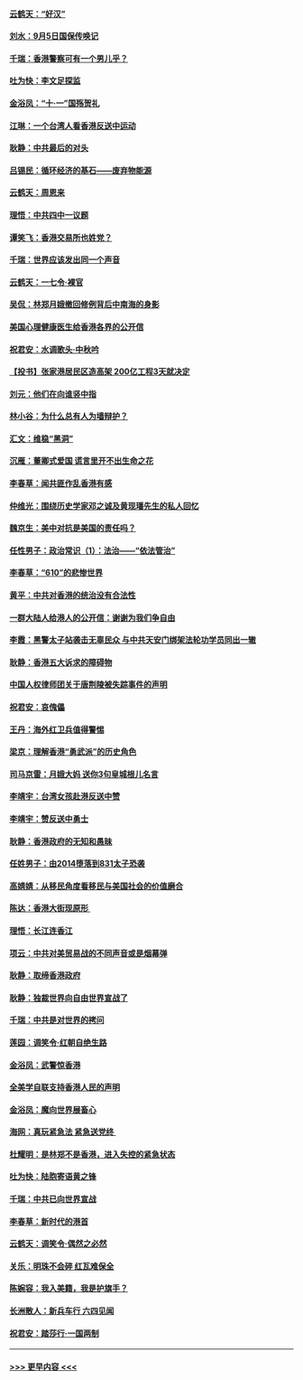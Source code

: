 #### [云鹤天：“好汉”](../pages/nsc993/n11513536.md?t=09111055) 
#### [刘水：9月5日国保传唤记](../pages/nsc993/n11513460.md?t=09111055) 
#### [千瑞：香港警察可有一个男儿乎？](../pages/nsc993/n11513109.md?t=09111055) 
#### [吐为快：李文足探监](../pages/nsc993/n11509622.md?t=09111055) 
#### [金浴凤：“十‧一”国殇贺礼](../pages/nsc993/n11509593.md?t=09111055) 
#### [江琳：一个台湾人看香港反送中运动](../pages/nsc993/n11509211.md?t=09111055) 
#### [耿静：中共最后的对头](../pages/nsc993/n11508308.md?t=09111055) 
#### [吕锡民：循环经济的基石——废弃物能源](../pages/nsc993/n11508212.md?t=09111055) 
#### [云鹤天：周恩来](../pages/nsc993/n11508055.md?t=09111055) 
#### [理悟：中共四中一议题](../pages/nsc993/n11507782.md?t=09111055) 
#### [谭笑飞：香港交易所也姓党？](../pages/nsc993/n11507753.md?t=09111055) 
#### [千瑞：世界应该发出同一个声音](../pages/nsc993/n11507290.md?t=09111055) 
#### [云鹤天：一七令‧裸官](../pages/nsc993/n11507177.md?t=09111055) 
#### [吴侃：林郑月娥撤回修例背后中南海的身影](../pages/nsc993/n11506876.md?t=09111055) 
#### [美国心理健康医生给香港各界的公开信](../pages/nsc993/n11506809.md?t=09111055) 
#### [祝君安：水调歌头‧中秋吟](../pages/nsc993/n11506758.md?t=09111055) 
#### [【投书】张家港居民区造高架 200亿工程3天就决定](../pages/nsc993/n11506682.md?t=09111055) 
#### [刘元：他们在向谁竖中指](../pages/nsc993/n11505384.md?t=09111055) 
#### [林小谷：为什么总有人为墙辩护？](../pages/nsc993/n11505226.md?t=09111055) 
#### [汇文：维稳“黑洞”](../pages/nsc993/n11504347.md?t=09111055) 
#### [沉雁：董卿式爱国 谎言里开不出生命之花](../pages/nsc993/n11503215.md?t=09111055) 
#### [李春草：闻共匪作乱香港有感](../pages/nsc993/n11503072.md?t=09111055) 
#### [仲维光：围绕历史学家邓之诚及黄现璠先生的私人回忆](../pages/nsc993/n11501330.md?t=09111055) 
#### [魏京生：美中对抗是美国的责任吗？](../pages/nsc993/n11500723.md?t=09111055) 
#### [任性男子：政治常识（1）：法治——“依法管治”](../pages/nsc993/n11500791.md?t=09111055) 
#### [李春草：“610”的悲惨世界](../pages/nsc993/n11501141.md?t=09111055) 
#### [黄平：中共对香港的统治没有合法性](../pages/nsc993/n11499473.md?t=09111055) 
#### [一群大陆人给港人的公开信：谢谢为我们争自由](../pages/nsc993/n11500402.md?t=09111055) 
#### [李霞：黑警太子站袭击无辜民众 与中共天安门绑架法轮功学员同出一辙](../pages/nsc993/n11499805.md?t=09111055) 
#### [耿静：香港五大诉求的障碍物](../pages/nsc993/n11497578.md?t=09111055) 
#### [中国人权律师团关于唐荆陵被失踪事件的声明](../pages/nsc993/n11500014.md?t=09111055) 
#### [祝君安：哀傀儡](../pages/nsc993/n11499776.md?t=09111055) 
#### [王丹：海外红卫兵值得警惕](../pages/nsc993/n11498138.md?t=09111055) 
#### [梁京：理解香港“勇武派”的历史角色](../pages/nsc993/n11498006.md?t=09111055) 
#### [司马京雷：月娥大妈  送你3句皇城根儿名言](../pages/nsc993/n11497885.md?t=09111055) 
#### [李靖宇：台湾女孩赴港反送中赞](../pages/nsc993/n11497721.md?t=09111055) 
#### [李靖宇：赞反送中勇士](../pages/nsc993/n11497452.md?t=09111055) 
#### [耿静：香港政府的无知和愚昧](../pages/nsc993/n11494238.md?t=09111055) 
#### [任姓男子：由2014堕落到831太子恐袭](../pages/nsc993/n11496683.md?t=09111055) 
#### [高婧婧：从移民角度看移民与美国社会的价值磨合](../pages/nsc993/n11495757.md?t=09111055) 
#### [陈达：香港大街现原形 ](../pages/nsc993/n11495441.md?t=09111055) 
#### [理悟：长江连香江](../pages/nsc993/n11495377.md?t=09111055) 
#### [项云：中共对美贸易战的不同声音或是烟幕弹](../pages/nsc993/n11494929.md?t=09111055) 
#### [耿静：取缔香港政府](../pages/nsc993/n11494218.md?t=09111055) 
#### [耿静：独裁世界向自由世界宣战了](../pages/nsc993/n11494190.md?t=09111055) 
#### [千瑞：中共是对世界的拷问](../pages/nsc993/n11493021.md?t=09111055) 
#### [莲园：调笑令‧红朝自绝生路](../pages/nsc993/n11493011.md?t=09111055) 
#### [金浴凤：武警惊香港](../pages/nsc993/n11492994.md?t=09111055) 
#### [全美学自联支持香港人民的声明](../pages/nsc993/n11492630.md?t=09111055) 
#### [金浴凤：魔向世界展畜心](../pages/nsc993/n11492599.md?t=09111055) 
#### [海网：真玩紧急法 紧急送党终 ](../pages/nsc993/n11492535.md?t=09111055) 
#### [杜耀明：是林郑不是香港，进入失控的紧急状态](../pages/nsc993/n11491420.md?t=09111055) 
#### [吐为快：陆胞寄语黄之锋](../pages/nsc993/n11491117.md?t=09111055) 
#### [千瑞：中共已向世界宣战](../pages/nsc993/n11490123.md?t=09111055) 
#### [李春草：新时代的港首](../pages/nsc993/n11489864.md?t=09111055) 
#### [云鹤天：调笑令·偶然之必然](../pages/nsc993/n11489701.md?t=09111055) 
#### [关乐：明珠不会碎 红瓦难保全](../pages/nsc993/n11489647.md?t=09111055) 
#### [陈婉容：我入美籍，我是护旗手？](../pages/nsc993/n11487908.md?t=09111055) 
#### [长洲散人：新兵车行 六四见闻](../pages/nsc993/n11487729.md?t=09111055) 
#### [祝君安：踏莎行‧一国两制](../pages/nsc993/n11487699.md?t=09111055) 

----
#### [ >>> 更早内容 <<< ](../indexes/nsc993-earlier.md)
